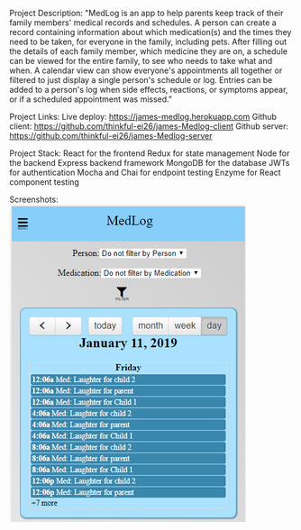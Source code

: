 Project Description:
    "MedLog is an app to help parents keep track of their family members' medical records and schedules.  A person can create a record containing information about which medication(s) and the times they need to be taken, for everyone in the family, including pets.  After filling out the details of each family member, which medicine they are on, a schedule can be viewed for the entire family, to see who needs to take what and when.  A calendar view can show everyone's appointments all together or filtered to just display a single person's schedule or log.  Entries can be added to a person's log when side effects, reactions, or symptoms appear, or if a scheduled appointment was missed."

Project Links:
    Live deploy:
    https://james-medlog.herokuapp.com
    Github client:
    https://github.com/thinkful-ei26/james-Medlog-client
    Github server:
    https://github.com/thinkful-ei26/james-Medlog-server

Project Stack:
    React for the frontend
    Redux for state management
    Node for the backend
    Express backend framework
    MongoDB for the database
    JWTs for authentication
    Mocha and Chai for endpoint testing
    Enzyme for React component testing

Screenshots:
<img src='./Medlog-Day-View.png' />